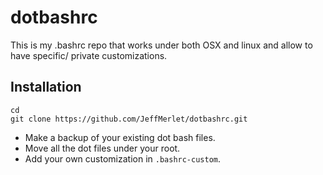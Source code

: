 # dotbashrc
This is my .bashrc repo that works under both OSX and linux and allow to have specific/
private customizations.

## Installation
```
cd
git clone https://github.com/JeffMerlet/dotbashrc.git
```

* Make a backup of your existing dot bash files.  
* Move all the dot files under your root.
* Add your own customization in `.bashrc-custom`.



